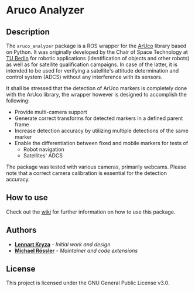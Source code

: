 # Aruco Analyzer

## Description

The `aruco_analyzer` package is a ROS wrapper for the [ArUco](https://www.uco.es/investiga/grupos/ava/node/26) library based on Python.
It was originally developed by the Chair of Space Technology at [TU Berlin](www.tu.berlin)  for robotic applications (identification of objects and other robots) as well as for satellite qualification campaigns.
In case of the latter, it is intended to be used for verifying a satellite's attitude determination and control system (ADCS) without any interference with its sensors.

It shall be stressed that the detection of ArUco markers is completely done with the ArUco library, the wrapper however is designed to accomplish the following:

* Provide multi-camera support
* Generate correct transforms for detected markers in a defined parent frame
* Increase detection accuracy by utilizing multiple detections of the same marker
* Enable the differentiation between fixed and mobile markers for tests of
  * Robot navigation
  * Satellites' ADCS

The package was tested with various cameras, primarily webcams. Please note that a correct camera calibration
is essential for the detection accuracy.

## How to use

Check out the [wiki](https://github.com/ROS4SPACE/aruco_analyzer/wiki) for further information on how to use this package.

## Authors

* [**Lennart Kryza**](https://github.com/tublen) - *Initial work and design*
* [**Michael Rössler**](https://github.com/maroessler) - *Maintainer and code extensions*

## License

This project is licensed under the GNU General Public License v3.0.
